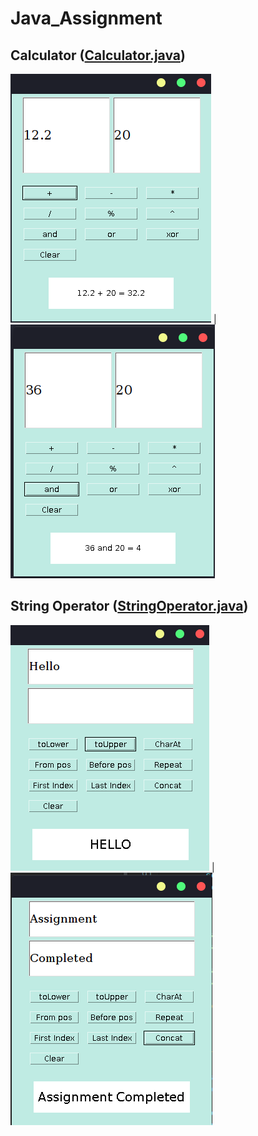 # Java_Assignment

## Calculator ([Calculator.java](https://github.com/avi-01/Java_Assignment/blob/master/Calculator/Calculator.java))

![add operation](https://github.com/avi-01/Java_Assignment/blob/master/Calculator/1.png?raw=true&width=100)  |                         ![and operation](https://github.com/avi-01/Java_Assignment/blob/master/Calculator/2.png?raw=true)


## String Operator ([StringOperator.java](https://github.com/avi-01/Java_Assignment/blob/master/String%20Operator/StringOperator.java))

![toUpper operation](https://github.com/avi-01/Java_Assignment/blob/master/String%20Operator/1.png?raw=true)     |           ![concat operation](https://github.com/avi-01/Java_Assignment/blob/master/String%20Operator/2.png?raw=true)
